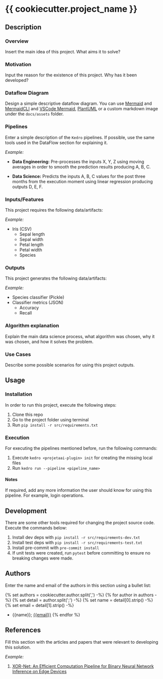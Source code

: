 # {{ cookiecutter.project_name }}

## Description

### Overview

Insert the main idea of this project. What aims it to solve?

### Motivation

Input the reason for the existence of this project. Why has it been developed?

### Dataflow Diagram

Design a simple descriptive dataflow diagram. You can use [Mermaid](https://mermaid-js.github.io/mermaid/#/) and [MermaidCLI](https://github.com/mermaid-js/mermaid-cli#transform-a-markdown-file-with-mermaid-diagrams) and [VSCode Mermaid](https://marketplace.visualstudio.com/items?itemName=bierner.markdown-mermaid), [PlantUML](https://plantuml.com/) or a custom markdown image under the `docs/assets` folder.

### Pipelines

Enter a simple description of the `Kedro` pipelines. If possible, use the same tools used in the DataFlow section for explaining it.

_Example:_

* **Data Engineering:** Pre-processes the inputs X, Y, Z using moving averages in order to smooth the prediction results producing A, B, C.

* **Data Science:** Predicts the inputs A, B, C values for the post three months from the execution moment using linear regression producing outputs D, E, F. 

### Inputs/Features

This project requires the following data/artifacts:

_Example:_

* Iris (CSV)
    * Sepal length
    * Sepal width
    * Petal length
    * Petal width
    * Species

### Outputs

This project generates the following data/artifacts:

_Example:_

* Species classifier (Pickle)
* Classifier metrics (JSON)
    * Accuracy
    * Recall

### Algorithm explanation

Explain the main data science process, what algorithm was chosen, why it was chosen, and how it solves the problem.

### Use Cases

Describe some possible scenarios for using this project outputs.

## Usage

### Installation

In order to run this project, execute the following steps:

1. Clone this repo
2. Go to the project folder using terminal
3. Run `pip install -r src/requirements.txt`

### Execution

For executing the pipelines mentioned before, run the following commands:

1. Execute `kedro <projetaai-plugin> init` for creating the missing local files
2. Run `kedro run --pipeline <pipeline_name>`

#### Notes

If required, add any more information the user should know for using this pipeline. For example, login operations.

## Development

There are some other tools required for changing the project source code. Execute the commands below:

1. Install dev deps with `pip install -r src/requirements-dev.txt`
2. Install test deps with `pip install -r src/requirements-test.txt`
3. Install pre-commit with `pre-commit install`
4. If unit tests were created, run `pytest` before committing to ensure no breaking changes were made.

## Authors

Enter the name and email of the authors in this section using a bullet list:

{% set authors = cookiecutter.author.split(',') -%}
{% for author in authors -%}
{% set detail = author.split(';') -%}
{% set name = detail[0].strip() -%}
{% set email = detail[1].strip() -%}
* {{name}}; [{{email}}](mailto:{{email}})
{% endfor %}
## References

Fill this section with the articles and papers that were relevant to developing this solution.

_Example:_

1. [XOR-Net: An Efficient Computation Pipeline for Binary Neural Network
Inference on Edge Devices](https://cmu-odml.github.io/papers/XOR-Net_An_Efficient_Computation_Pipeline_for_Binary_Neural_Network_Inference_on_Edge_Devices.pdf)
